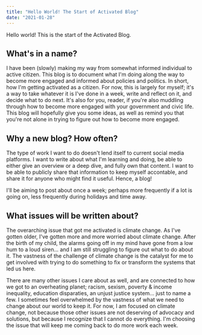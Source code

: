 ```yaml
---
title: "Hello World! The Start of Activated Blog"
date: "2021-01-28"
---
```


Hello world! This is the start of the Activated Blog.

## What's in a name?

I have been (slowly) making my way from somewhat informed individual to active citizen. This blog is to document what I'm doing along the way to become more engaged and informed about policies and politics. In short, how I'm getting activated as a citizen. For now, this is largely for myself; it's a way to take whatever it is I've done in a week, write and reflect on it, and decide what to do next. It's also for you, reader, if you're also muddling through how to become more engaged with your government and civic life. This blog will hopefully give you some ideas, as well as remind you that you're not alone in trying to figure out how to become more engaged.

## Why a new blog? How often?

The type of work I want to do doesn't lend itself to current social media platforms. I want to write about what I'm learning and doing, be able to either give an overview or a deep dive, and fully own that content. I want to be able to publicly share that information to keep myself accontable, and share it for anyone who might find it useful. Hence, a blog!

I'll be aiming to post about once a week; perhaps more frequently if a lot is going on, less frequently during holidays and time away.

## What issues will be written about?

The overarching issue that got me activated is climate change. As I've gotten older, I've gotten more and more worried about climate change. After the birth of my child, the alarms going off in my mind have gone from a low hum to a loud siren... and I am still struggling to figure out what to do about it. The vastness of the challenge of climate change is the catalyst for me to get involved with trying to do something to fix or transform the systems that led us here.

There are many other issues I care about as well, and are connected to how we got to an overheating planet; racism, sexism, poverty & income inequality, education disparaties, an unjust justice system... just to name a few. I sometimes feel overwhelmed by the vastness of what we need to change about our world to keep it. For now, I am focused on climate change, not because those other issues are not deserving of advocacy and solutions, but because I recognize that I cannot do everything. I'm choosing the issue that will keep me coming back to do more work each week.
